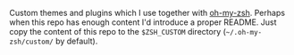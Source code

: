 Custom themes and plugins which I use together with [oh-my-zsh](https://github.com/robbyrussell/oh-my-zsh). Perhaps when this repo has enough content I'd introduce a proper README. Just copy the content of this repo to the `$ZSH_CUSTOM` directory (`~/.oh-my-zsh/custom/` by default).
